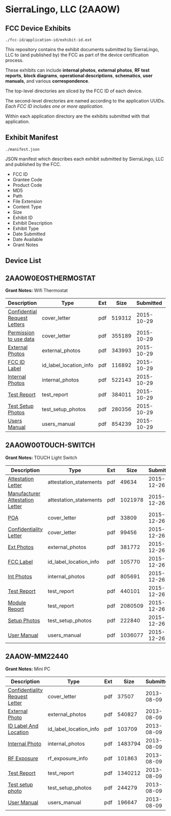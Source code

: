 # SierraLingo, LLC (2AAOW)
## FCC Device Exhibits

```
./fcc-id/application-id/exhibit-id.ext
```

This repository contains the exhibit documents submitted by SierraLingo, LLC to (and published by) the FCC as part of the device certification process.

These exhibits can include **internal photos**, **external photos**, **RF test reports**, **block diagrams**, **operational descriptions**, **schematics**, **user manuals**, and various **correspondence**.

The top-level directories are sliced by the FCC ID of each device.

The second-level directories are named according to the application UUIDs. *Each FCC ID includes one or more application.*

Within each application directory are the exhibits submitted with that application. 

## Exhibit Manifest

```
./manifest.json
```

JSON manifest which describes each exhibit submitted by SierraLingo, LLC and published by the FCC.

- FCC ID
- Grantee Code
- Product Code
- MD5
- Path
- File Extension
- Content Type
- Size
- Exhibit ID
- Exhibit Description
- Exhibit Type
- Date Submitted
- Date Available
- Grant Notes

## Device List
## 2AAOW0EOSTHERMOSTAT
**Grant Notes:** Wifi Thermostat

| Description | Type | Ext | Size | Submitted | Available |
| ----------- | ---- | --- | ---- | --------- | --------- |
| [Confidential Request Letters](2AAOW0EOSTHERMOSTAT/4f96b26d26251f391b751ee0556c94f2/2796512.pdf) | cover_letter | pdf | 519312 | 2015-10-29 | 2015-10-29 |
| [Permission to use data](2AAOW0EOSTHERMOSTAT/4f96b26d26251f391b751ee0556c94f2/2796513.pdf) | cover_letter | pdf | 355189 | 2015-10-29 | 2015-10-29 |
| [External Photos](2AAOW0EOSTHERMOSTAT/4f96b26d26251f391b751ee0556c94f2/2796514.pdf) | external_photos | pdf | 343993 | 2015-10-29 | 2015-10-29 |
| [FCC ID Label](2AAOW0EOSTHERMOSTAT/4f96b26d26251f391b751ee0556c94f2/2796515.pdf) | id_label_location_info | pdf | 116892 | 2015-10-29 | 2015-10-29 |
| [Internal Photos](2AAOW0EOSTHERMOSTAT/4f96b26d26251f391b751ee0556c94f2/2796516.pdf) | internal_photos | pdf | 522143 | 2015-10-29 | 2015-10-29 |
| [Test Report](2AAOW0EOSTHERMOSTAT/4f96b26d26251f391b751ee0556c94f2/2796521.pdf) | test_report | pdf | 384011 | 2015-10-29 | 2015-10-29 |
| [Test Setup Photos](2AAOW0EOSTHERMOSTAT/4f96b26d26251f391b751ee0556c94f2/2796522.pdf) | test_setup_photos | pdf | 280356 | 2015-10-29 | 2015-10-29 |
| [Users Manual](2AAOW0EOSTHERMOSTAT/4f96b26d26251f391b751ee0556c94f2/2796523.pdf) | users_manual | pdf | 854239 | 2015-10-29 | 2015-10-29 |
## 2AAOW00TOUCH-SWITCH
**Grant Notes:** TOUCH Light Switch

| Description | Type | Ext | Size | Submitted | Available |
| ----------- | ---- | --- | ---- | --------- | --------- |
| [Attestation Letter](2AAOW00TOUCH-SWITCH/60f44f32a9a5d76b5871698d628edaec/2857161.pdf) | attestation_statements | pdf | 49634 | 2015-12-26 | 2015-12-26 |
| [Manufacturer Attestation Letter](2AAOW00TOUCH-SWITCH/60f44f32a9a5d76b5871698d628edaec/2857162.pdf) | attestation_statements | pdf | 1021978 | 2015-12-26 | 2015-12-26 |
| [POA](2AAOW00TOUCH-SWITCH/60f44f32a9a5d76b5871698d628edaec/2857159.pdf) | cover_letter | pdf | 33809 | 2015-12-26 | 2015-12-26 |
| [Confidentiality Letter](2AAOW00TOUCH-SWITCH/60f44f32a9a5d76b5871698d628edaec/2857160.pdf) | cover_letter | pdf | 99456 | 2015-12-26 | 2015-12-26 |
| [Ext Photos](2AAOW00TOUCH-SWITCH/60f44f32a9a5d76b5871698d628edaec/2857164.pdf) | external_photos | pdf | 381772 | 2015-12-26 | 2015-12-26 |
| [FCC Label](2AAOW00TOUCH-SWITCH/60f44f32a9a5d76b5871698d628edaec/2857172.pdf) | id_label_location_info | pdf | 105770 | 2015-12-26 | 2015-12-26 |
| [Int Photos](2AAOW00TOUCH-SWITCH/60f44f32a9a5d76b5871698d628edaec/2857165.pdf) | internal_photos | pdf | 805691 | 2015-12-26 | 2015-12-26 |
| [Test Report](2AAOW00TOUCH-SWITCH/60f44f32a9a5d76b5871698d628edaec/2857168.pdf) | test_report | pdf | 440101 | 2015-12-26 | 2015-12-26 |
| [Module Report](2AAOW00TOUCH-SWITCH/60f44f32a9a5d76b5871698d628edaec/2265600.pdf) | test_report | pdf | 2080509 | 2015-12-26 | 2015-12-26 |
| [Setup Photos](2AAOW00TOUCH-SWITCH/60f44f32a9a5d76b5871698d628edaec/2857170.pdf) | test_setup_photos | pdf | 222840 | 2015-12-26 | 2015-12-26 |
| [User Manual](2AAOW00TOUCH-SWITCH/60f44f32a9a5d76b5871698d628edaec/2857171.pdf) | users_manual | pdf | 1036077 | 2015-12-26 | 2015-12-26 |
## 2AAOW-MM22440
**Grant Notes:** Mini PC

| Description | Type | Ext | Size | Submitted | Available |
| ----------- | ---- | --- | ---- | --------- | --------- |
| [Confidentiality Request Letter](2AAOW-MM22440/e23654e11f2a6d6b9034025c5ada408f/2038615.pdf) | cover_letter | pdf | 37507 | 2013-08-09 | 2013-08-08 |
| [External Photo](2AAOW-MM22440/e23654e11f2a6d6b9034025c5ada408f/2038616.pdf) | external_photos | pdf | 540827 | 2013-08-09 | 2013-08-08 |
| [ID Label And Location](2AAOW-MM22440/e23654e11f2a6d6b9034025c5ada408f/2038618.pdf) | id_label_location_info | pdf | 103709 | 2013-08-09 | 2013-08-08 |
| [Internal Photo](2AAOW-MM22440/e23654e11f2a6d6b9034025c5ada408f/2038617.pdf) | internal_photos | pdf | 1483794 | 2013-08-09 | 2013-08-08 |
| [RF Exposure](2AAOW-MM22440/e23654e11f2a6d6b9034025c5ada408f/2038621.pdf) | rf_exposure_info | pdf | 101863 | 2013-08-09 | 2013-08-08 |
| [Test Report](2AAOW-MM22440/e23654e11f2a6d6b9034025c5ada408f/2038619.pdf) | test_report | pdf | 1340212 | 2013-08-09 | 2013-08-08 |
| [Test setup photo](2AAOW-MM22440/e23654e11f2a6d6b9034025c5ada408f/2038622.pdf) | test_setup_photos | pdf | 244279 | 2013-08-09 | 2013-08-08 |
| [User Manual](2AAOW-MM22440/e23654e11f2a6d6b9034025c5ada408f/2038620.pdf) | users_manual | pdf | 196647 | 2013-08-09 | 2013-08-08 |
